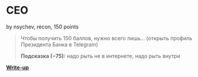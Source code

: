 # CEO

by nsychev, recon, 150 points

> Чтобы получить 150 баллов, нужно всего лишь... (открыть профиль Президента Банка в Telegram)
>
> __Подсказка (−75):__ надо рыть не в интернете, надо рыть внутри

**[Write-up](WRITEUP.md)**

